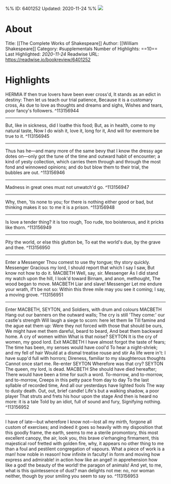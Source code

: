 %%
ID: 6401252
Updated: 2020-11-24
%%
![](https://images-na.ssl-images-amazon.com/images/I/51BKBOyEKxL._SL500_.jpg)

# About
Title: [[The Complete Works of Shakespeare]]
Author: [[William Shakespeare]]
Category: #supplementals
Number of Highlights: ==10==
Last Highlighted: *2020-11-24*
Readwise URL: https://readwise.io/bookreview/6401252

# Highlights 
HERMIA If then true lovers have been ever cross'd, It stands as an edict in destiny: Then let us teach our trial patience, Because it is a customary cross, As due to love as thoughts and dreams and sighs, Wishes and tears, poor fancy's followers.  ^113156944

---

But, like in sickness, did I loathe this food; But, as in health, come to my natural taste, Now I do wish it, love it, long for it, And will for evermore be true to it.  ^113156945

---

Thus has he—and many more of the same bevy that I know the dressy age dotes on—only got the tune of the time and outward habit of encounter; a kind of yesty collection, which carries them through and through the most fond and winnowed opinions; and do but blow them to their trial, the bubbles are out.  ^113156946

---

Madness in great ones must not unwatch'd go.  ^113156947

---

Why, then, 'tis none to you; for there is nothing either good or bad, but thinking makes it so: to me it is a prison.  ^113156948

---

Is love a tender thing? it is too rough, Too rude, too boisterous, and it pricks like thorn.  ^113156949

---

Pity the world, or else this glutton be, To eat the world's due, by the grave and thee.  ^113156950

---

Enter a Messenger Thou comest to use thy tongue; thy story quickly. Messenger Gracious my lord, I should report that which I say I saw, But know not how to do it. MACBETH Well, say, sir. Messenger As I did stand my watch upon the hill, I look'd toward Birnam, and anon, methought, The wood began to move. MACBETH Liar and slave! Messenger Let me endure your wrath, if't be not so: Within this three mile may you see it coming; I say, a moving grove.  ^113156951

---

Enter MACBETH, SEYTON, and Soldiers, with drum and colours MACBETH Hang out our banners on the outward walls; The cry is still 'They come:' our castle's strength Will laugh a siege to scorn: here let them lie Till famine and the ague eat them up: Were they not forced with those that should be ours, We might have met them dareful, beard to beard, And beat them backward home. A cry of women within What is that noise? SEYTON It is the cry of women, my good lord. Exit MACBETH I have almost forgot the taste of fears; The time has been, my senses would have cool'd To hear a night-shriek; and my fell of hair Would at a dismal treatise rouse and stir As life were in't: I have supp'd full with horrors; Direness, familiar to my slaughterous thoughts Cannot once start me. Re-enter SEYTON Wherefore was that cry? SEYTON The queen, my lord, is dead. MACBETH She should have died hereafter; There would have been a time for such a word. To-morrow, and to-morrow, and to-morrow, Creeps in this petty pace from day to day To the last syllable of recorded time, And all our yesterdays have lighted fools The way to dusty death. Out, out, brief candle! Life's but a walking shadow, a poor player That struts and frets his hour upon the stage And then is heard no more: it is a tale Told by an idiot, full of sound and fury, Signifying nothing.  ^113156952

---

I have of late—but wherefore I know not—lost all my mirth, forgone all custom of exercises; and indeed it goes so heavily with my disposition that this goodly frame, the earth, seems to me a sterile promontory, this most excellent canopy, the air, look you, this brave o'erhanging firmament, this majestical roof fretted with golden fire, why, it appears no other thing to me than a foul and pestilent congregation of vapours. What a piece of work is a man! how noble in reason! how infinite in faculty! in form and moving how express and admirable! in action how like an angel! in apprehension how like a god! the beauty of the world! the paragon of animals! And yet, to me, what is this quintessence of dust? man delights not me: no, nor woman neither, though by your smiling you seem to say so.  ^113156953

